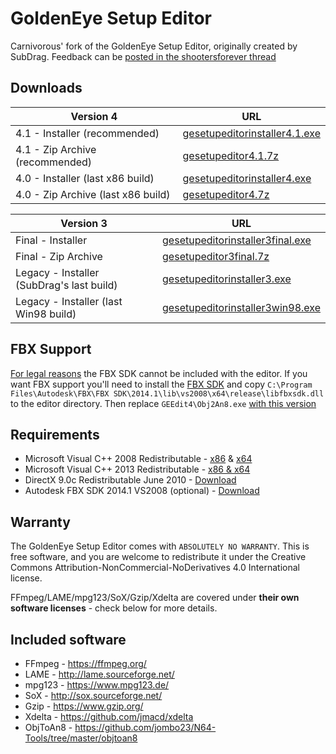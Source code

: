 # GoldenEye Setup Editor
Carnivorous' fork of the GoldenEye Setup Editor, originally created by SubDrag. Feedback can be [posted in the shootersforever thread](http://www.shootersforever.com/forums_message_boards/viewtopic.php?t=4284)

## Downloads
| Version 4 | URL |
| --------------------------- | ----------- |
| 4.1 - Installer (recommended) | [gesetupeditorinstaller4.1.exe](https://github.com/carnivoroussociety/GoldEditor/releases/download/4.1/gesetupeditorinstaller4.1.exe) |
| 4.1 - Zip Archive (recommended) | [gesetupeditor4.1.7z](https://github.com/carnivoroussociety/GoldEditor/releases/download/4.1/gesetupeditor4.1.7z) |
| 4.0 - Installer (last x86 build) | [gesetupeditorinstaller4.exe](https://github.com/carnivoroussociety/GoldEditor/releases/download/4.0/gesetupeditorinstaller4.exe) |
| 4.0 - Zip Archive (last x86 build) | [gesetupeditor4.7z](https://github.com/carnivoroussociety/GoldEditor/releases/download/4.0/gesetupeditor4.7z) |

| Version 3 | URL |
| --------------------------- | ----------- |
| Final - Installer | [gesetupeditorinstaller3final.exe](https://github.com/carnivoroussociety/GoldEditor/releases/download/3.0/gesetupeditorinstaller3final.exe) |
| Final - Zip Archive | [gesetupeditor3final.7z](https://github.com/carnivoroussociety/GoldEditor/releases/download/3.0/gesetupeditor3final.7z) |
| Legacy - Installer (SubDrag's last build) | [gesetupeditorinstaller3.exe](https://github.com/carnivoroussociety/GoldEditor/releases/download/Legacy/gesetupeditorinstaller3.exe) |
| Legacy - Installer (last Win98 build) | [gesetupeditorinstaller3win98.exe](https://github.com/carnivoroussociety/GoldEditor/releases/download/Legacy/gesetupeditorinstaller3win98.exe) |

## FBX Support
[For legal reasons](https://forums.autodesk.com/t5/fbx-forum/fbx-sdk-faq/td-p/4165297) the FBX SDK cannot be included with the editor. If you want FBX support you'll need to install the [FBX SDK](http://images.autodesk.com/adsk/files/fbx20141_fbxsdk_vs2008_win.exe) and copy `C:\Program Files\Autodesk\FBX\FBX SDK\2014.1\lib\vs2008\x64\release\libfbxsdk.dll` to the editor directory. Then replace `GEEdit4\Obj2An8.exe` [with this version](https://github.com/jombo23/N64-Tools/raw/master/objtoan8/bin/x64/Release/ObjToAn8.exe)

## Requirements
* Microsoft Visual C++ 2008 Redistributable - [x86](https://www.microsoft.com/en-us/download/details.aspx?id=29) & [x64](https://www.microsoft.com/en-us/download/details.aspx?id=15336)
* Microsoft Visual C++ 2013 Redistributable - [x86 & x64](https://www.microsoft.com/en-us/download/details.aspx?id=40784)
* DirectX 9.0c Redistributable June 2010 - [Download](https://www.microsoft.com/en-us/download/details.aspx?id=8109)
* Autodesk FBX SDK 2014.1 VS2008 (optional) - [Download](http://images.autodesk.com/adsk/files/fbx20141_fbxsdk_vs2008_win.exe)

## Warranty
The GoldenEye Setup Editor comes with `ABSOLUTELY NO WARRANTY`.
This is free software, and you are welcome to redistribute it under the Creative Commons Attribution-NonCommercial-NoDerivatives 4.0 International license.

FFmpeg/LAME/mpg123/SoX/Gzip/Xdelta are covered under __their own software licenses__ - check below for more details.

## Included software
* FFmpeg - https://ffmpeg.org/
* LAME - http://lame.sourceforge.net/
* mpg123 - https://www.mpg123.de/
* SoX - http://sox.sourceforge.net/
* Gzip - https://www.gzip.org/
* Xdelta - https://github.com/jmacd/xdelta
* ObjToAn8 - https://github.com/jombo23/N64-Tools/tree/master/objtoan8
